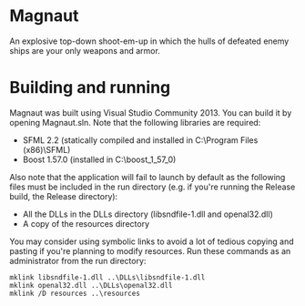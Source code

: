 Magnaut
=======

An explosive top-down shoot-em-up in which the hulls of defeated enemy ships are
your only weapons and armor.

Building and running
====================
Magnaut was built using Visual Studio Community 2013. You can build it by
opening Magnaut.sln.
Note that the following libraries are required:

- SFML 2.2 (statically compiled and installed in C:\Program Files (x86)\SFML)
- Boost 1.57.0 (installed in C:\boost_1_57_0)

Also note that the application will fail to launch by default as the following
files must be included in the run directory (e.g. if you're running the Release
build, the Release directory):

- All the DLLs in the DLLs directory (libsndfile-1.dll and openal32.dll)
- A copy of the resources directory

You may consider using symbolic links to avoid a lot of tedious copying and
pasting if you're planning to modify resources. Run these commands as an
administrator from the run directory:
```
mklink libsndfile-1.dll ..\DLLs\libsndfile-1.dll
mklink openal32.dll ..\DLLs\openal32.dll
mklink /D resources ..\resources
```